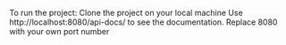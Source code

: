 To run the project:
Clone the project on your local machine
Use http://localhost:8080/api-docs/ to see the documentation.
Replace 8080 with your own port number
